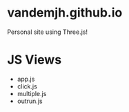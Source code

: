 # vandemjh.github.io

Personal site using Three.js!

# JS Views

-   app.js
-   click.js
-   multiple.js
-   outrun.js
